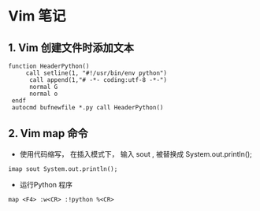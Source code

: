 # Vim 笔记
## 1. Vim 创建文件时添加文本

```vim
function HeaderPython()
     call setline(1, "#!/usr/bin/env python")
      call append(1,"# -*- coding:utf-8 -*-")
      normal G
      normal o
 endf
 autocmd bufnewfile *.py call HeaderPython()
```

## 2. Vim map 命令
- 使用代码缩写， 在插入模式下， 输入 sout , 被替换成 System.out.println();
```
imap sout System.out.println();
```
 - 运行Python 程序
 ```
 map <F4> :w<CR> :!python %<CR>
 ```
